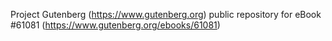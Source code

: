 Project Gutenberg (https://www.gutenberg.org) public repository for eBook #61081 (https://www.gutenberg.org/ebooks/61081)

